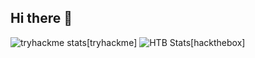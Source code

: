 ## Hi there 👋

![tryhackme stats](https://raw.githubusercontent.com/notaburner99/notaburner99/master/assets/thm_propic.png)[tryhackme]
![HTB Stats](https://app.hackthebox.com/profile/603262)[hackthebox]




<!--
**nsaaron/nsaaron** is a ✨ _special_ ✨ repository because its `README.md` (this file) appears on your GitHub profile.

Here are some ideas to get you started:

- 🔭 I’m currently working on ...
- 🌱 I’m currently learning ...
- 👯 I’m looking to collaborate on ...
- 🤔 I’m looking for help with ...
- 💬 Ask me about ...
- 📫 How to reach me: ...
- 😄 Pronouns: ...
- ⚡ Fun fact: ...
-->
